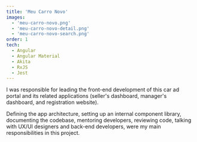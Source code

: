 ```yaml
---
title: 'Meu Carro Novo'
images:
  - 'meu-carro-novo.png'
  - 'meu-carro-novo-detail.png'
  - 'meu-carro-novo-search.png'
order: 1
tech:
  - Angular
  - Angular Material
  - Akita
  - RxJS
  - Jest
---
```


I was responsible for leading the front-end development of this car ad portal and its related applications (seller's dashboard, manager's dashboard, and registration website).

Defining the app architecture, setting up an internal component library, documenting the codebase, mentoring developers, reviewing code, talking with UX/UI designers and back-end developers, were my main responsibilities in this project.
